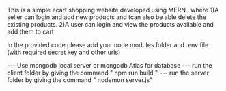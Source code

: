 This is a simple ecart shopping website developed using MERN , where
1)A seller can login and add new products and tcan also be able delete the existing products.
2)A user can login and view the products available and add them to cart 


In the provided code please add your node modules folder  and .env file (with required secret key and other urls)


---  Use mongodb local server or mongodb Atlas for database
---  run the client folder by giving  the command " npm run build "
---  run the server folder by giving  the command " nodemon server.js"
